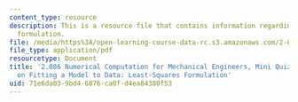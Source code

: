 ```yaml
---
content_type: resource
description: This is a resource file that contains information regarding least squares
  formulation.
file: /media/https%3A/open-learning-course-data-rc.s3.amazonaws.com/2-086-numerical-computation-for-mechanical-engineers-fall-2014/71e6da039bd46876ca0fd4ea84380f53_MIT2_086F14_MiniQuiz5.pdf
file_type: application/pdf
resourcetype: Document
title: '2.086 Numerical Computation for Mechanical Engineers, Mini Quiz 5: Nutshell
  on Fitting a Model to Data: Least-Squares Formulation'
uid: 71e6da03-9bd4-6876-ca0f-d4ea84380f53
---
```

